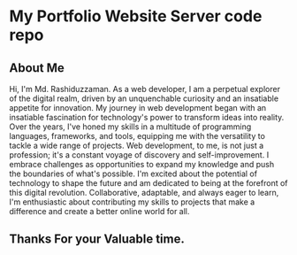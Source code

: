 # My Portfolio Website Server code repo

## About Me

Hi, I'm Md. Rashiduzzaman. As a web developer, I am a perpetual explorer of the digital realm, driven by an unquenchable curiosity and an insatiable appetite for innovation. My journey in web development began with an insatiable fascination for technology's power to transform ideas into reality. Over the years, I've honed my skills in a multitude of programming languages, frameworks, and tools, equipping me with the versatility to tackle a wide range of projects. Web development, to me, is not just a profession; it's a constant voyage of discovery and self-improvement. I embrace challenges as opportunities to expand my knowledge and push the boundaries of what's possible. I'm excited about the potential of technology to shape the future and am dedicated to being at the forefront of this digital revolution. Collaborative, adaptable, and always eager to learn, I'm enthusiastic about contributing my skills to projects that make a difference and create a better online world for all.

## Thanks For your Valuable time.

